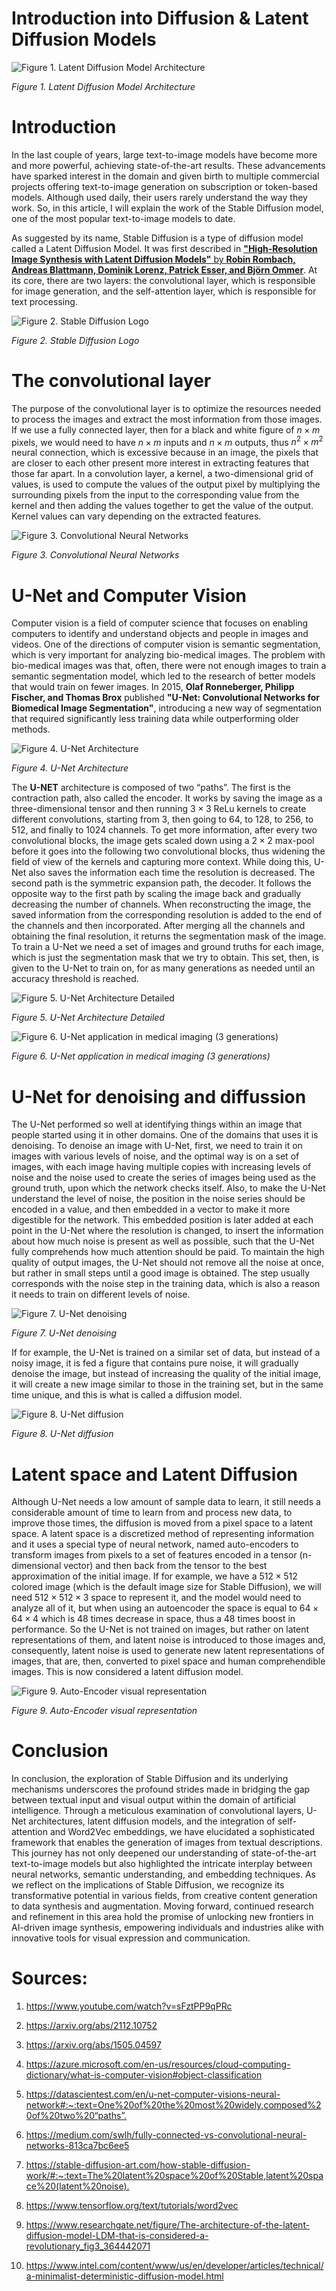 # Introduction into Diffusion & Latent Diffusion Models

![Figure 1. Latent Diffusion Model Architecture](src/images/The-architecture-of-the-latent-diffusion-model-LDM-that-is-considered-a-revolutionary.png)

_Figure 1. Latent Diffusion Model Architecture_

# Introduction

In the last couple of years, large text-to-image models have become more and more powerful, achieving state-of-the-art results. These advancements have sparked interest in the domain and given birth to multiple commercial projects offering text-to-image generation on subscription or token-based models. Although used daily, their users rarely understand the way they work. So, in this article, I will explain the work of the Stable Diffusion model, one of the most popular text-to-image models to date.

As suggested by its name, Stable Diffusion is a type of diffusion model called a Latent Diffusion Model. It was first described in [**"High-Resolution Image Synthesis with Latent Diffusion Models"** by **Robin Rombach, Andreas Blattmann, Dominik Lorenz, Patrick Esser, and Björn Ommer**](https://arxiv.org/abs/2112.10752). At its core, there are two layers: the convolutional layer, which is responsible for image generation, and the self-attention layer, which is responsible for text processing.

![Figure 2. Stable Diffusion Logo](src/images/stable_diffusion_logo.webp)

_Figure 2. Stable Diffusion Logo_

# The convolutional layer

The purpose of the convolutional layer is to optimize the resources needed to process the images and extract the most information from those images. If we use a fully connected layer, then for a black and white figure of $n \times m$ pixels, we would need to have $n \times m$ inputs and $n \times m$ outputs, thus $n^2 \times m^2$ neural connection, which is excessive because in an image, the pixels that are closer to each other present more interest in extracting features that those far apart. In a convolution layer, a kernel, a two-dimensional grid of values, is used to compute the values of the output pixel by multiplying the surrounding pixels from the input to the corresponding value from the kernel and then adding the values together to get the value of the output. Kernel values can vary depending on the extracted features.

![Figure 3. Convolutional Neural Networks](src/images/convolutional-neural-network.webp)

_Figure 3. Convolutional Neural Networks_

# U-Net and Computer Vision

Computer vision is a field of computer science that focuses on enabling computers to identify and understand objects and people in images and videos. One of the directions of computer vision is semantic segmentation, which is very important for analyzing bio-medical images. The problem with bio-medical images was that, often, there were not enough images to train a semantic segmentation model, which led to the research of better models that would train on fewer images. In 2015, **Olaf Ronneberger, Philipp Fischer, and Thomas Brox** published **"U-Net: Convolutional Networks for Biomedical Image Segmentation"**, introducing a new way of segmentation that required significantly less training data while outperforming older methods.

![Figure 4. U-Net Architecture](src/images/u-net-architecture.png)

_Figure 4. U-Net Architecture_

The **U-NET** architecture is composed of two “paths”. The first is the contraction path, also called the encoder. It works by saving the image as a three-dimensional tensor and then running $3 \times 3$ ReLu kernels to create different convolutions, starting from 3, then going to 64, to 128, to 256, to 512, and finally to 1024 channels. To get more information, after every two convolutional blocks, the image gets scaled down using a $2 \times 2$ max-pool before it goes into the following two convolutional blocks, thus widening the field of view of the kernels and capturing more context. While doing this, U-Net also saves the information each time the resolution is decreased. The second path is the symmetric expansion path, the decoder. It follows the opposite way to the first path by scaling the image back and gradually decreasing the number of channels. When reconstructing the image, the saved information from the corresponding resolution is added to the end of the channels and then incorporated. After merging all the channels and obtaining the final resolution, it returns the segmentation mask of the image. To train a U-Net we need a set of images and ground truths for each image, which is just the segmentation mask that we try to obtain. This set, then, is given to the U-Net to train on, for as many generations as needed until an accuracy threshold is reached.

![Figure 5. U-Net Architecture Detailed](src/images/u-net-architecture-details.png)

_Figure 5. U-Net Architecture Detailed_

![Figure 6.  U-Net application in medical imaging (3 generations)](src/images/U-Net.png)

_Figure 6. U-Net application in medical imaging (3 generations)_

# U-Net for denoising and diffussion

The U-Net performed so well at identifying things within an image that people started using it in other domains. One of the domains that uses it is denoising. To denoise an image with U-Net, first, we need to train it on images with various levels of noise, and the optimal way is on a set of images, with each image having multiple copies with increasing levels of noise and the noise used to create the series of images being used as the ground truth, upon which the network checks itself. Also, to make the U-Net understand the level of noise, the position in the noise series should be encoded in a value, and then embedded in a vector to make it more digestible for the network. This embedded position is later added at each point in the U-Net where the resolution is changed, to insert the information about how much noise is present as well as possible, such that the U-Net fully comprehends how much attention should be paid. To maintain the high quality of output images, the U-Net should not remove all the noise at once, but rather in small steps until a good image is obtained. The step usually corresponds with the noise step in the training data, which is also a reason it needs to train on different levels of noise.

![Figure 7. U-Net denoising](src/images/diffusion_schematics.png)

_Figure 7. U-Net denoising_

If for example, the U-Net is trained on a similar set of data, but instead of a noisy image, it is fed a figure that contains pure noise, it will gradually denoise the image, but instead of increasing the quality of the initial image, it will create a new image similar to those in the training set, but in the same time unique, and this is what is called a diffusion model.

![Figure 8. U-Net diffusion](src/images/diffusion-models-figure-1.png)

_Figure 8. U-Net diffusion_

# Latent space and Latent Diffusion

Although U-Net needs a low amount of sample data to learn, it still needs a considerable amount of time to learn from and process new data, to improve those times, the diffusion is moved from a pixel space to a latent space. A latent space is a discretized method of representing information and it uses a special type of neural network, named auto-encoders to transform images from pixels to a set of features encoded in a tensor (n-dimensional vector) and then back from the tensor to the best approximation of the initial image. If for example, we have a $512 \times 512$ colored image (which is the default image size for Stable Diffusion), we will need $512 \times 512 \times 3$ space to represent it, and the model would need to analyze all of it, but when using an autoencoder the space is equal to $64 \times 64 \times 4$ which is 48 times decrease in space, thus a 48 times boost in performance. So the U-Net is not trained on images, but rather on latent representations of them, and latent noise is introduced to those images and, consequently, latent noise is used to generate new latent representations of images, that are, then, converted to pixel space and human comprehendible images. This is now considered a latent diffusion model.

![Figure 9. Auto-Encoder visual representation](src/images/auto-encoder.webp)

_Figure 9. Auto-Encoder visual representation_

# Conclusion

In conclusion, the exploration of Stable Diffusion and its underlying mechanisms underscores the profound strides made in bridging the gap between textual input and visual output within the domain of artificial intelligence. Through a meticulous examination of convolutional layers, U-Net architectures, latent diffusion models, and the integration of self-attention and Word2Vec embeddings, we have elucidated a sophisticated framework that enables the generation of images from textual descriptions. This journey has not only deepened our understanding of state-of-the-art text-to-image models but also highlighted the intricate interplay between neural networks, semantic understanding, and embedding techniques. As we reflect on the implications of Stable Diffusion, we recognize its transformative potential in various fields, from creative content generation to data synthesis and augmentation. Moving forward, continued research and refinement in this area hold the promise of unlocking new frontiers in AI-driven image synthesis, empowering individuals and industries alike with innovative tools for visual expression and communication.

# Sources:

1. <https://www.youtube.com/watch?v=sFztPP9qPRc>

2. <https://arxiv.org/abs/2112.10752>

3. <https://arxiv.org/abs/1505.04597>

4. <https://azure.microsoft.com/en-us/resources/cloud-computing-dictionary/what-is-computer-vision#object-classification>

5. <https://datascientest.com/en/u-net-computer-visions-neural-network#:~:text=One%20of%20the%20most%20widely,composed%20of%20two%20“paths”.>

6. <https://medium.com/swlh/fully-connected-vs-convolutional-neural-networks-813ca7bc6ee5>
7. <https://stable-diffusion-art.com/how-stable-diffusion-work/#:~:text=The%20latent%20space%20of%20Stable,latent%20space%20(latent%20noise).>

8. <https://www.tensorflow.org/text/tutorials/word2vec>

9. <https://www.researchgate.net/figure/The-architecture-of-the-latent-diffusion-model-LDM-that-is-considered-a-revolutionary_fig3_364442071>

10. <https://www.intel.com/content/www/us/en/developer/articles/technical/a-minimalist-deterministic-diffusion-model.html>
